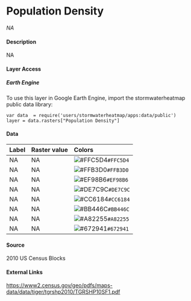 Population Density
================

*NA*

#### Description

NA

#### Layer Access

##### Earth Engine

To use this layer in Google Earth Engine, import the stormwaterheatmap
public data library:

    var data  = require('users/stormwaterheatmap/apps:data/public')
    layer = data.rasters["Population Density"]

#### Data

| Label | Raster value | Colors                                                                    |
|:------|:-------------|:--------------------------------------------------------------------------|
| NA    | NA           | ![\#FFC5D4](https://via.placeholder.com/15/FFC5D4/000000?text=+)`#FFC5D4` |
| NA    | NA           | ![\#FFB3D0](https://via.placeholder.com/15/FFB3D0/000000?text=+)`#FFB3D0` |
| NA    | NA           | ![\#EF98B6](https://via.placeholder.com/15/EF98B6/000000?text=+)`#EF98B6` |
| NA    | NA           | ![\#DE7C9C](https://via.placeholder.com/15/DE7C9C/000000?text=+)`#DE7C9C` |
| NA    | NA           | ![\#CC6184](https://via.placeholder.com/15/CC6184/000000?text=+)`#CC6184` |
| NA    | NA           | ![\#BB446C](https://via.placeholder.com/15/BB446C/000000?text=+)`#BB446C` |
| NA    | NA           | ![\#A82255](https://via.placeholder.com/15/A82255/000000?text=+)`#A82255` |
| NA    | NA           | ![\#672941](https://via.placeholder.com/15/672941/000000?text=+)`#672941` |

#### Source

2010 US Census Blocks

#### External Links

<a>https://www2.census.gov/geo/pdfs/maps-data/data/tiger/tgrshp2010/TGRSHP10SF1.pdf</a>
